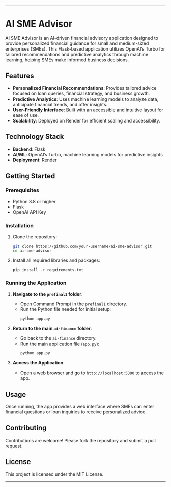 

---

# AI SME Advisor

AI SME Advisor is an AI-driven financial advisory application designed to provide personalized financial guidance for small and medium-sized enterprises (SMEs). This Flask-based application utilizes OpenAI’s Turbo for tailored recommendations and predictive analytics through machine learning, helping SMEs make informed business decisions.

## Features

- **Personalized Financial Recommendations**: Provides tailored advice focused on loan queries, financial strategy, and business growth.
- **Predictive Analytics**: Uses machine learning models to analyze data, anticipate financial trends, and offer insights.
- **User-Friendly Interface**: Built with an accessible and intuitive layout for ease of use.
- **Scalability**: Deployed on Render for efficient scaling and accessibility.

## Technology Stack

- **Backend**: Flask
- **AI/ML**: OpenAI’s Turbo, machine learning models for predictive insights
- **Deployment**: Render

## Getting Started

### Prerequisites

- Python 3.8 or higher
- Flask
- OpenAI API Key

### Installation

1. Clone the repository:
   ```bash
   git clone https://github.com/your-username/ai-sme-advisor.git
   cd ai-sme-advisor
   ```

2. Install all required libraries and packages:
   ```bash
   pip install -r requirements.txt
   ```

### Running the Application

1. **Navigate to the `prefinal1` folder**:
   - Open Command Prompt in the `prefinal1` directory.
   - Run the Python file needed for initial setup:
     ```bash
     python app.py
     ```
   
2. **Return to the main `ai-finance` folder**:
   - Go back to the `ai-finance` directory.
   - Run the main application file (`app.py`):
     ```bash
     python app.py
     ```

3. **Access the Application**:
   - Open a web browser and go to `http://localhost:5000` to access the app.

## Usage

Once running, the app provides a web interface where SMEs can enter financial questions or loan inquiries to receive personalized advice.

## Contributing

Contributions are welcome! Please fork the repository and submit a pull request.

## License

This project is licensed under the MIT License.

---

